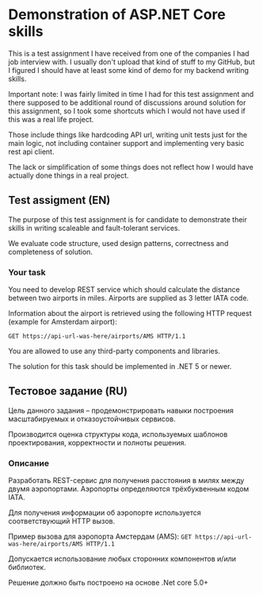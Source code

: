 # Demonstration of ASP.NET Core skills
This is a test assignment I have received from one of the companies I had job interview with. I usually don't upload that kind of stuff to my GitHub, but I figured I should have at least some kind of demo for my backend writing skills.

Important note: I was fairly limited in time I had for this test assignment and there supposed to be additional round of discussions around solution for this assignment, so I took some shortcuts which I would not have used if this was a real life project.

Those include things like hardcoding API url, writing unit tests just for the main logic, not including container support and implementing very basic rest api client.

The lack or simplification of some things does not reflect how I would have actually done things in a real project.

## Test assigment (EN)
The purpose of this test assignment is for candidate to demonstrate their skills in writing scaleable and fault-tolerant services.

We evaluate code structure, used design patterns, correctness and completeness of solution.

### Your task
You need to develop REST service which should calculate the distance between two airports in miles. Airports are supplied as 3 letter IATA code.

Information about the airport is retrieved using the following HTTP request (example for Amsterdam airport):

`GET https://api-url-was-here/airports/AMS HTTP/1.1`

You are allowed to use any third-party components and libraries.

The solution for this task should be implemented in .NET 5 or newer.

## Тестовое задание (RU)
Цель данного задания – продемонстрировать навыки построения масштабируемых и отказоустойчивых сервисов.

Производится оценка структуры кода, используемых шаблонов проектирования, корректности и полноты решения.

### Описание
Разработать REST-сервис для получения расстояния в милях между двумя аэропортами. Аэропорты определяются трёхбуквенным кодом IATA.

Для получения информации об аэропорте используется соответствующий HTTP вызов.

Пример вызова для аэропорта Амстердам (AMS):
`GET https://api-url-was-here/airports/AMS HTTP/1.1`

Допускается использование любых сторонних компонентов и/или библиотек.

Решение должно быть построено на основе .Net core 5.0+
